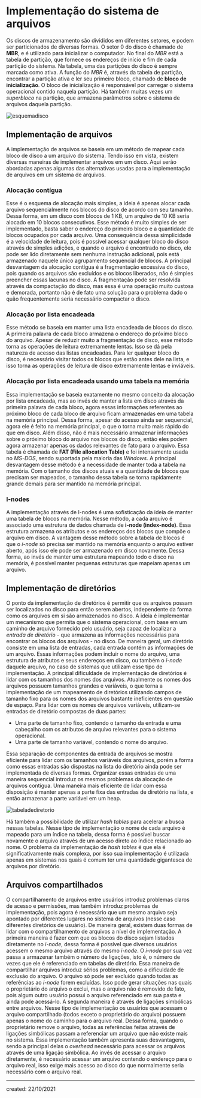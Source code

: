 # Implementação do sistema de arquivos
Os discos de armazenamento são divididos em diferentes setores, e podem ser particionados de diversas formas. O setor 0 do disco é chamado de **MBR**, e é utilizado para inicializar o computador. No final do *MBR* está a tabela de partição, que fornece os endereços de início e fim de cada partição do sistema. Na tabela, uma das partições do disco é sempre marcada como ativa. A função do *MBR* é, através da tabela de partição, encontrar a partição ativa e ler seu primeiro bloco, chamado de **bloco de inicialização**. O bloco de inicialização é responsável por carregar o sistema operacional contido naquela partição. Há também muitas vezes um *superbloco* na partição, que armazena parâmetros sobre o sistema de arquivos daquela partição.

![esquemadisco](esquemaarquivos.png)


## Implementação de arquivos
A implementação de arquivos se baseia em um método de mapear cada bloco de disco a um arquivo do sistema. Tendo isso em vista, existem diversas maneiras de implementar arquivos em um disco. Aqui serão abordadas apenas algumas das alternativas usadas para a implementação de arquivos em um sistema de arquivos.

### Alocação contígua
Esse é o esquema de alocação mais simples, a ideia é apenas alocar cada arquivo sequencialmente nos blocos do disco de acordo com seu tamanho. Dessa forma, em um disco com blocos de 1 KB, um arquivo de 10 KB seria alocado em 10 blocos consecutivos.
Esse método é muito simples de ser implementado, basta saber o endereço do primeiro bloco e a quantidade de blocos ocupados por cada arquivo. Uma consequência dessa simplicidade é a velocidade de leitura, pois é possível acessar qualquer bloco do disco através de simples adições, e quando o arquivo é encontrado no disco, ele pode ser lido diretamente sem nenhuma instrução adicional, pois está armazenado naquele único agrupamento sequencial de blocos.
A principal desvantagem da alocação contígua é a fragmentação excessiva do disco, pois quando os arquivos são excluídos e os blocos liberados, não é simples preencher essas lacunas no disco. A fragmentação pode ser resolvida através da compactação do disco, mas essa é uma operação muito custosa e demorada, portanto não é de fato uma solução para o problema dado o quão frequentemente seria necessário compactar o disco.

### Alocação por lista encadeada
Esse método se baseia em manter uma lista encadeada de blocos do disco. A primeira palavra de cada bloco armazena o endereço do próximo bloco do arquivo. Apesar de reduzir muito a fragmentação de disco, esse método torna as operações de leitura extremamente lentas. Isso se dá pela natureza de acesso das listas encadeadas. Para ler qualquer bloco do disco, é necessário visitar todos os blocos que estão antes dele na lista, e isso torna as operações de leitura de disco extremamente lentas e inviáveis.

### Alocação por lista encadeada usando uma tabela na memória
Essa implementação se baseia exatamente no mesmo conceito da alocação por lista encadeada, mas ao invés de manter a lista em disco através da primeira palavra de cada bloco, agora essas informações referentes ao próximo bloco de cada bloco de arquivo ficam armazenadas em uma tabela na memória principal. Dessa forma, apesar do acesso ainda ser sequencial, agora ele é feito na memória principal, o que o torna muito mais rápido do que em disco. Além disso, não é mais necessário armazenar informações sobre o próximo bloco do arquivo nos blocos do disco, então eles podem agora armazenar apenas os dados relevantes de fato para o arquivo. Essa tabela é chamada de **FAT (File allocation Table)** e foi intensamente usada no *MS-DOS*, sendo suportada pela maioria das *Windows*.
A principal desvantagem desse método é a necessidade de manter toda a tabela na memória. Com o tamanho dos discos atuais e a quantidade de blocos que precisam ser mapeados, o tamanho dessa tabela se torna rapidamente grande demais para ser mantido na memória principal.

### I-nodes
A implementação através de I-nodes é uma sofisticação da ideia de manter uma tabela de blocos na memória. Nesse método, a cada arquivo é associado uma estrutura de dados chamada de **i-node (index-node)**. Essa estrutura armazena os atributos e os endereços dos blocos que compõe o arquivo em disco.
A vantagem desse método sobre a tabela de blocos é que o *i-node* só precisa ser mantido na memória enquanto o arquivo estiver aberto, após isso ele pode ser armazenado em disco novamente. Dessa forma, ao invés de manter uma estrutura mapeando todo o disco na memória, é possível manter pequenas estruturas que mapeiam apenas um arquivo.

## Implementação de diretórios
O ponto da implementação de diretórios é permitir que os arquivos possam ser localizados no disco para então serem abertos, independente da forma como os arquivos em si são armazenados no disco. A ideia é implementar um mecanismo que permita que o sistema operacional, com base em um caminho de arquivo fornecido pelo usuário, seja capaz de localizar a *entrada de diretório* - que armazena as informações necessárias para encontrar os blocos dos arquivos - no disco.
De maneira geral, um diretório consiste em uma lista de entradas, cada entrada contém as informações de um arquivo. Essas informações podem incluir o nome do arquivo, uma estrutura de atributos e seus endereços em disco, ou também o *i-node* daquele arquivo, no caso de sistemas que utilizam esse tipo de implementação.
A principal dificuldade de implementação de diretórios é lidar com os tamanhos dos nomes dos arquivos. Atualmente os nomes dos arquivos possuem tamanhos grandes e variáveis, o que torna a implementação de um mapeamento de diretórios utilizando campos de tamanho fixo para os nomes dos arquivos bastante ineficientes em questão de espaço.
Para lidar com os nomes de arquivos variáveis, utilizam-se entradas de diretório compostas de duas partes:

- Uma parte de tamanho fixo, contendo o tamanho da entrada e uma cabeçalho com os atributos de arquivo relevantes para o sistema operacional.
- Uma parte de tamanho variável, contendo o nome do arquivo.

Essa separação de componentes da entrada de arquivos se mostra eficiente para lidar com os tamanhos variáveis dos arquivos, porém a forma como essas entradas são dispostas na lista do diretório ainda pode ser implementada de diversas formas. Organizar essas entradas de uma maneira sequencial introduz os mesmos problemas da alocação de arquivos contígua. Uma maneira mais eficiente de lidar com essa disposição é manter apenas a parte fixa das entradas de diretório na lista, e então armazenar a parte variável em um heap.

![tabeladediretorio](tabeladiretorio.png)

Há também a possibilidade de utilizar *hash tables* para acelerar a busca nessas tabelas. Nesse tipo de implementação o nome de cada arquivo é mapeado para um índice na tabela, dessa forma é possível buscar novamente o arquivo através de um acesso direto ao índice relacionado ao nome. O problema da implementação de *hash tables* é que ela é significativamente mais complexa, por isso sua implementação é utilizada apenas em sistemas nos quais é comum ter uma quantidade gigantesca de arquivos por diretório.

## Arquivos compartilhados
O compartilhamento de arquivos entre usuários introduz problemas claros de acesso e permissões, mas também introduz problemas de implementação, pois agora é necessário que um mesmo arquivo seja apontado por diferentes lugares no sistema de arquivos (nesse caso diferentes diretórios de usuário). De maneira geral, existem duas formas de lidar com o compartilhamento de arquivos a nível de implementação.
A primeira maneira é fazer com que os blocos do disco sejam listados diretamente no *i-node*, dessa forma é possível que diversos usuários acessem o mesmo arquivo através do mesmo *i-node*. O *i-node* por sua vez passa a armazenar também o número de ligações, isto é, o número de vezes que ele é referenciado em tabelas de diretório. Essa maneira de compartilhar arquivos introduz sérios problemas, como a dificuldade de exclusão do arquivo. O arquivo só pode ser excluído quando todas as referências ao *i-node* forem excluídas. Isso pode gerar situações nas quais o proprietário do arquivo o exclui, mas o arquivo não é removido de fato, pois algum outro usuário possui o arquivo referenciado em sua pasta e ainda pode acessá-lo.
A segunda maneira é através de ligações simbólicas entre arquivos. Nesse tipo de implementação os usuários que acessam o arquivo compartilhado (todos exceto o proprietário do arquivo) possuem apenas o nome do caminho para o arquivo real. Dessa forma, quando o proprietário remove o arquivo, todas as referências feitas através de ligações simbólicas passam a referenciar um arquivo que não existe mais no sistema. Essa implementação também apresenta suas desvantagens, sendo a principal delas o *overhead* necessário para acessar os arquivos através de uma ligação simbólica. Ao invés de acessar o arquivo diretamente, é necessário acessar um arquivo contendo o endereço para o arquivo real, isso exige mais acesso ao disco do que normalmente seria necessário com o arquivo real.

---

created: 22/10/2021
